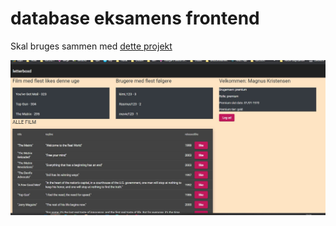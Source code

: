 # database eksamens frontend 

Skal bruges sammen med [dette projekt](https://github.com/Magmose/Database_Eksamen_Backend)


![pic](https://github.com/RasmusLynge/databaseFront/blob/main/frontend.JPG)
